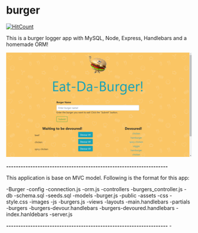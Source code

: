 # burger
[![HitCount](http://hits.dwyl.io/anumasif1/burger.svg)](http://hits.dwyl.io/anumasif1/burger)

This is a burger logger app with MySQL, Node, Express, Handlebars and a homemade ORM!

![Burger App display](webpage.png)

**-------------------------------------------------------------------**

This application is base on MVC model. Following is the format for this app:

-Burger
    -config
        -connection.js
        -orm.js
    -controllers
        -burgers_controller.js
    -db
        -schema.sql
        -seeds.sql
    -models
        -burger.js
    -public
        -assets
            -css
                -style.css
            -images
            -js
                -burgers.js
    -views
        -layouts
            -main.handlebars
        -partials
            -burgers
                -burgers-devour.handlebars
                -burgers-devoured.handlebars
            -index.hanldebars
    -server.js

**-------------------------------------------------------------------**
        -
    